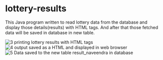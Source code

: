 # lottery-results

This Java program written to read lottery data from the database and display those details(results) with HTML tags.
And after that those fetched data will be saved in database in new table.

![3 printing lottery results with HTML tags](https://user-images.githubusercontent.com/44170368/198277546-13125784-fcb7-4a03-9728-145d145c3f81.png)
![4 output saved as a HTML and displayed in web browser](https://user-images.githubusercontent.com/44170368/198277565-cdfa02d0-6c79-489f-b081-c8459dfd283f.png)
![5 Data saved to the new table result_naveendra in database](https://user-images.githubusercontent.com/44170368/198277591-1d8ec429-0169-43d0-93ae-c696c75bb7b1.png)
